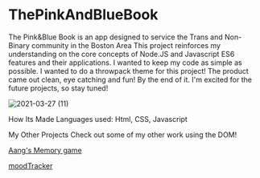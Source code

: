 # ThePinkAndBlueBook
The Pink&amp;Blue Book is an app designed to service the Trans and Non-Binary community in the Boston Area
This project reinforces my understanding on the core concepts of Node.JS and Javascript ES6 features and their applications. I wanted to keep my code as simple as possible. I wanted to do a throwpack theme for this project! The product came out clean, eye catching and fun! By the end of it. I'm excited for the future projects, so stay tuned! 

![2021-03-27 (11)](https://user-images.githubusercontent.com/77415322/112737782-65dcb800-8f33-11eb-8589-ac4d6aaeae4b.png)


How Its Made
Languages used: Html, CSS, Javascript

My Other Projects
Check out some of my other work using the DOM!

[Aang's Memory game](https://github.com/taneciathompson/Aangs-Memory-Game.git)

[moodTracker](https://github.com/taneciathompson/moodTracker.git)
